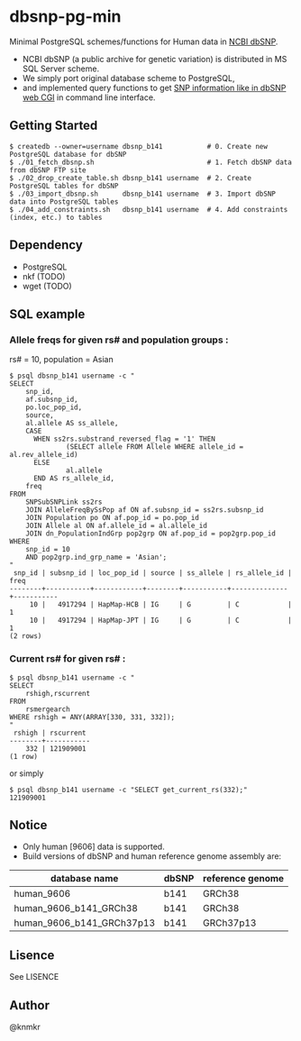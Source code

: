 # dbsnp-pg-min

Minimal PostgreSQL schemes/functions for Human data in [NCBI dbSNP](http://www.ncbi.nlm.nih.gov/SNP/).

- NCBI dbSNP (a public archive for genetic variation) is distributed in MS SQL Server scheme.
- We simply port original database scheme to PostgreSQL,
- and implemented query functions to get [SNP information like in dbSNP web CGI](http://www.ncbi.nlm.nih.gov/projects/SNP/snp_ref.cgi?rs=671) in command line interface.


## Getting Started

    $ createdb --owner=username dbsnp_b141           # 0. Create new PostgreSQL database for dbSNP
    $ ./01_fetch_dbsnp.sh                            # 1. Fetch dbSNP data from dbSNP FTP site
    $ ./02_drop_create_table.sh dbsnp_b141 username  # 2. Create PostgreSQL tables for dbSNP
    $ ./03_import_dbsnp.sh      dbsnp_b141 username  # 3. Import dbSNP data into PostgreSQL tables
    $ ./04_add_constraints.sh   dbsnp_b141 username  # 4. Add constraints (index, etc.) to tables


## Dependency

- PostgreSQL
- nkf (TODO)
- wget (TODO)


## SQL example

### Allele freqs for given rs\# and population groups :

rs# = 10, population = Asian

    $ psql dbsnp_b141 username -c "
    SELECT
        snp_id,
        af.subsnp_id,
        po.loc_pop_id,
        source,
        al.allele AS ss_allele,
        CASE
          WHEN ss2rs.substrand_reversed_flag = '1' THEN
                  (SELECT allele FROM Allele WHERE allele_id = al.rev_allele_id)
          ELSE
                  al.allele
          END AS rs_allele_id,
        freq
    FROM
        SNPSubSNPLink ss2rs
        JOIN AlleleFreqBySsPop af ON af.subsnp_id = ss2rs.subsnp_id
        JOIN Population po ON af.pop_id = po.pop_id
        JOIN Allele al ON af.allele_id = al.allele_id
        JOIN dn_PopulationIndGrp pop2grp ON af.pop_id = pop2grp.pop_id
    WHERE
        snp_id = 10
        AND pop2grp.ind_grp_name = 'Asian';
    "
     snp_id | subsnp_id | loc_pop_id | source | ss_allele | rs_allele_id |   freq
    --------+-----------+------------+--------+-----------+--------------+-----------
         10 |   4917294 | HapMap-HCB | IG     | G         | C            |         1
         10 |   4917294 | HapMap-JPT | IG     | G         | C            |         1
    (2 rows)

### Current rs\# for given rs\# :

    $ psql dbsnp_b141 username -c "
    SELECT
        rshigh,rscurrent
    FROM
        rsmergearch
    WHERE rshigh = ANY(ARRAY[330, 331, 332]);
    "
     rshigh | rscurrent
    --------+-----------
        332 | 121909001
    (1 row)

or simply

    $ psql dbsnp_b141 username -c "SELECT get_current_rs(332);"
    121909001


## Notice

- Only human [9606] data is supported.
- Build versions of dbSNP and human reference genome assembly are:

| database name             | dbSNP | reference genome |
|---------------------------|-------|------------------|
| human_9606                | b141  | GRCh38           |
| human_9606_b141_GRCh38    | b141  | GRCh38           |
| human_9606_b141_GRCh37p13 | b141  | GRCh37p13        |


## Lisence

See LISENCE


## Author

@knmkr
